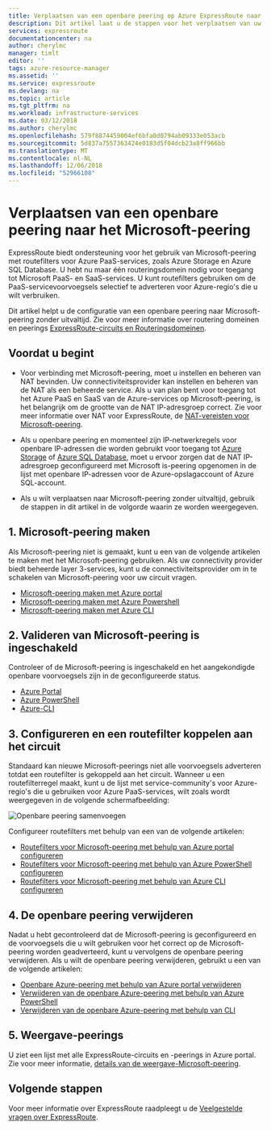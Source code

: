 ```yaml
---
title: Verplaatsen van een openbare peering op Azure ExpressRoute naar Microsoft-peering | Microsoft Docs
description: Dit artikel laat u de stappen voor het verplaatsen van uw openbare peering aan Microsoft-peering voor ExpressRoute.
services: expressroute
documentationcenter: na
author: cherylmc
manager: timlt
editor: ''
tags: azure-resource-manager
ms.assetid: ''
ms.service: expressroute
ms.devlang: na
ms.topic: article
ms.tgt_pltfrm: na
ms.workload: infrastructure-services
ms.date: 03/12/2018
ms.author: cherylmc
ms.openlocfilehash: 579f8874459004ef6bfa0d0794ab09333e053acb
ms.sourcegitcommit: 5d837a7557363424e0183d5f04dcb23a8ff966bb
ms.translationtype: MT
ms.contentlocale: nl-NL
ms.lasthandoff: 12/06/2018
ms.locfileid: "52966108"
---
```

# <a name="move-a-public-peering-to-microsoft-peering"></a>Verplaatsen van een openbare peering naar het Microsoft-peering

ExpressRoute biedt ondersteuning voor het gebruik van Microsoft-peering met routefilters voor Azure PaaS-services, zoals Azure Storage en Azure SQL Database. U hebt nu maar één routeringsdomein nodig voor toegang tot Microsoft PaaS- en SaaS-services. U kunt routefilters gebruiken om de PaaS-servicevoorvoegsels selectief te adverteren voor Azure-regio's die u wilt verbruiken.

Dit artikel helpt u de configuratie van een openbare peering naar Microsoft-peering zonder uitvaltijd. Zie voor meer informatie over routering domeinen en peerings [ExpressRoute-circuits en Routeringsdomeinen](expressroute-circuit-peerings.md).


## <a name="before"></a>Voordat u begint

* Voor verbinding met Microsoft-peering, moet u instellen en beheren van NAT bevinden. Uw connectiviteitsprovider kan instellen en beheren van de NAT als een beheerde service. Als u van plan bent voor toegang tot het Azure PaaS en SaaS van de Azure-services op Microsoft-peering, is het belangrijk om de grootte van de NAT IP-adresgroep correct. Zie voor meer informatie over NAT voor ExpressRoute, de [NAT-vereisten voor Microsoft-peering](expressroute-nat.md#nat-requirements-for-microsoft-peering).

* Als u openbare peering en momenteel zijn IP-netwerkregels voor openbare IP-adressen die worden gebruikt voor toegang tot [Azure Storage](../storage/common/storage-network-security.md) of [Azure SQL Database](../sql-database/sql-database-vnet-service-endpoint-rule-overview.md), moet u ervoor zorgen dat de NAT IP-adresgroep geconfigureerd met Microsoft is-peering opgenomen in de lijst met openbare IP-adressen voor de Azure-opslagaccount of Azure SQL-account.

* Als u wilt verplaatsen naar Microsoft-peering zonder uitvaltijd, gebruik de stappen in dit artikel in de volgorde waarin ze worden weergegeven.

## <a name="create"></a>1. Microsoft-peering maken

Als Microsoft-peering niet is gemaakt, kunt u een van de volgende artikelen te maken met het Microsoft-peering gebruiken. Als uw connectivity provider biedt beheerde layer 3-services, kunt u de connectiviteitsprovider om in te schakelen van Microsoft-peering voor uw circuit vragen.

  * [Microsoft-peering maken met Azure portal](expressroute-howto-routing-portal-resource-manager.md#msft)
  * [Microsoft-peering maken met Azure Powershell](expressroute-howto-routing-arm.md#msft)
  * [Microsoft-peering maken met Azure CLI](howto-routing-cli.md#msft)

## <a name="validate"></a>2. Valideren van Microsoft-peering is ingeschakeld

Controleer of de Microsoft-peering is ingeschakeld en het aangekondigde openbare voorvoegsels zijn in de geconfigureerde status.

  * [Azure Portal](expressroute-howto-routing-portal-resource-manager.md#getmsft)
  * [Azure PowerShell](expressroute-howto-routing-arm.md#getmsft)
  * [Azure-CLI](howto-routing-cli.md#getmsft)

## <a name="routefilter"></a>3. Configureren en een routefilter koppelen aan het circuit

Standaard kan nieuwe Microsoft-peerings niet alle voorvoegsels adverteren totdat een routefilter is gekoppeld aan het circuit. Wanneer u een routefilterregel maakt, kunt u de lijst met service-community's voor Azure-regio's die u gebruiken voor Azure PaaS-services, wilt zoals wordt weergegeven in de volgende schermafbeelding:

![Openbare peering samenvoegen](./media/how-to-move-peering/public.png)

Configureer routefilters met behulp van een van de volgende artikelen:

  * [Routefilters voor Microsoft-peering met behulp van Azure portal configureren](how-to-routefilter-portal.md)
  * [Routefilters voor Microsoft-peering met behulp van Azure PowerShell configureren](how-to-routefilter-powershell.md)
  * [Routefilters voor Microsoft-peering met behulp van Azure CLI configureren](how-to-routefilter-cli.md)

## <a name="delete"></a>4. De openbare peering verwijderen

Nadat u hebt gecontroleerd dat de Microsoft-peering is geconfigureerd en de voorvoegsels die u wilt gebruiken voor het correct op de Microsoft-peering worden geadverteerd, kunt u vervolgens de openbare peering verwijderen. Als u wilt de openbare peering verwijderen, gebruikt u een van de volgende artikelen:

  * [Openbare Azure-peering met behulp van Azure portal verwijderen](expressroute-howto-routing-portal-resource-manager.md#deletepublic)
  * [Verwijderen van de openbare Azure-peering met behulp van Azure PowerShell](expressroute-howto-routing-arm.md#deletepublic)
  * [Verwijderen van de openbare Azure-peering met behulp van CLI](howto-routing-cli.md#deletepublic)
  
## <a name="view"></a>5. Weergave-peerings
  
U ziet een lijst met alle ExpressRoute-circuits en -peerings in Azure portal. Zie voor meer informatie, [details van de weergave-Microsoft-peering](expressroute-howto-routing-portal-resource-manager.md#getmsft).

## <a name="next-steps"></a>Volgende stappen

Voor meer informatie over ExpressRoute raadpleegt u de [Veelgestelde vragen over ExpressRoute](expressroute-faqs.md).
